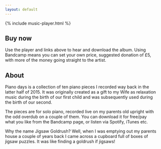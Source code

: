 ```yaml
---
layout: default
---
```

<div class="col-cont text-section"> 
    {% include music-player.html %}

<h2>Buy now</h2>

<p>Use the player and links above to hear and download the album. Using Bandcamp means you can set your own price, suggested donation of &pound;5, with more of the money going straight to the artist.</p>

<h2>About</h2>

<p>Piano days is a collection of ten piano pieces I recorded way back in the latter half of 2015. It was originally created as a gift to my Wife as relaxation music during the birth of our first child and was subsequently used during the birth of our second. </p>

<p>The pieces are for solo piano, recorded live on my parents old upright with the odd overdub on a couple of them. You can download it for free/pay what you like from the Bandcamp page, or listen via Spotify, iTunes etc.</p>

<p>Why the name Jigsaw Goldrush? Well, when I was emptying out my parents house a couple of years back I came across a cupboard full of boxes of jigsaw puzzles. It was like finding a goldrush if jigsaws!</p>

</div>